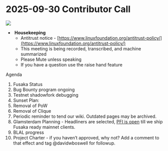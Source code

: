 # 2025-09-30 Contributor Call

![](https://www.linuxfoundation.org/favicon.ico)

-  **Housekeeping**
  - Antitrust notice - [https://www.linuxfoundation.org/antitrust-policy/](https://www.linuxfoundation.org/antitrust-policy/)
  - This meeting is being recorded, transcribed, and machine summarized
  - Please Mute unless speaking
  - If you have a question use the raise hand feature

Agenda

1. Fusaka Status
  1. Bug Bounty program ongoing
  2. Testnet shadowfork debugging
2. Sunset Plan:
  1. Removal of PoW
  2. Removal of Clique
3. Periodic reminder to tend our wiki. Outdated pages may be archived.
4. Glamsterdam Planning - Headliners are selected, [PFI is open](https://eips.ethereum.org/EIPS/eip-7773#proposed-for-inclusion) till we ship Fusaka ready mainnet clients.
  1. BLAL progress
5. Project Charter - if you haven’t approved, why not? Add a comment to that effect and tag @davidwboswell for followup.